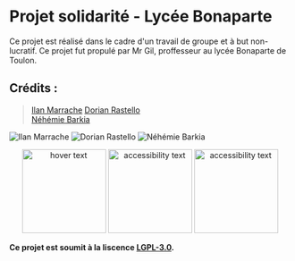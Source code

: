 # Projet solidarité - Lycée Bonaparte

Ce projet est réalisé dans le cadre d'un travail de groupe et à but non-lucratif. Ce projet fut propulé par Mr Gil, proffesseur au lycée Bonaparte de Toulon.


## Crédits : 

> [Ilan Marrache](https://github.com/IlanMarrache)
> [Dorian Rastello](https://github.com/Neyrim83)  
> [Néhémie Barkia](https://github.com/Nem-developing)  


![Ilan Marrache](https://avatars1.githubusercontent.com/u/65493510?s=460&u=45a03efd5e41d47cbb622ac5dc336bd9328c0e29&v=4) 
![Dorian Rastello](https://avatars0.githubusercontent.com/u/49765091?s=460&u=caae8b908fb93c7f0a36ef1ca914d105c23c6835&v=4) 
![Néhémie Barkia](https://avatars0.githubusercontent.com/u/54665744?s=460&u=de929b6aa39e6277733107ec5e4563f44a47fb70&v=4) 

<p align="center">
  <img src="https://avatars1.githubusercontent.com/u/65493510?s=460&u=45a03efd5e41d47cbb622ac5dc336bd9328c0e29&v=4" width="150" title="hover text">
  <img src="https://avatars0.githubusercontent.com/u/49765091?s=460&u=caae8b908fb93c7f0a36ef1ca914d105c23c6835&v=4" width="150" alt="accessibility text">
  <img src="https://avatars0.githubusercontent.com/u/54665744?s=460&u=de929b6aa39e6277733107ec5e4563f44a47fb70&v=4" width="150" alt="accessibility text">
</p>


__Ce projet est soumit à la liscence [LGPL-3.0](https://github.com/Nem-developing/projet-solidarite/blob/master/LICENSE).__
